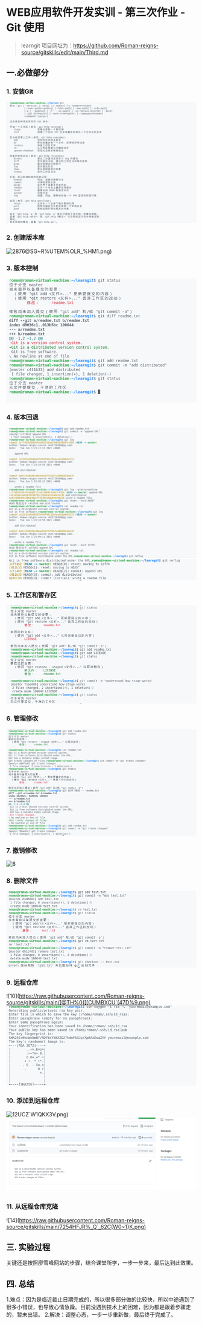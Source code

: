 # WEB应用软件开发实训 - 第三次作业 - Git 使用
>learngit 项目网址为：https://github.com/Roman-reigns-source/gitskills/edit/main/Third.md
## 一.必做部分
### 1. 安装Git
![1](https://raw.githubusercontent.com/Roman-reigns-source/gitskills/main/J%24%5BW2G%25~VR%60%5DX56%5BO3XG83K.png)

### 2. 创建版本库
![2](https://raw.githubusercontent.com/Roman-reigns-source/gitskills/main/)876@SG~R%UTEM%OLR_%HM1.png)

### 3. 版本控制
![3](https://raw.githubusercontent.com/Roman-reigns-source/gitskills/main/~G(MQT%5D3%5B%5BVN%25CRK9Q)%40%5DQS.png)

### 4. 版本回退
![4](https://raw.githubusercontent.com/Roman-reigns-source/gitskills/main/W(71[Y)~_F6PJR87{_O7J6E.png)
![5](https://raw.githubusercontent.com/Roman-reigns-source/gitskills/main/M}O9`LIQ5ZF]$I{7SH2KOO1.png)

### 5. 工作区和暂存区
![6](https://raw.githubusercontent.com/Roman-reigns-source/gitskills/main/[8]51`FXV24A_DCPA26RC$I.png)

### 6. 管理修改
![7](https://raw.githubusercontent.com/Roman-reigns-source/gitskills/main/UWAB2_}1%TISMMW6Y%MRVEF.png)

### 7. 撤销修改
![8](https://raw.githubusercontent.com/Roman-reigns-source/gitskills/main/}3S5X`H6AQ`657M$2Q_E]WN.png)

### 8. 删除文件
![9](https://raw.githubusercontent.com/Roman-reigns-source/gitskills/main/$H0EGG7H`4R4YTWFBW0~O2H.png)

### 9. 远程仓库
![10](https://raw.githubusercontent.com/Roman-reigns-source/gitskills/main/[@TH%0([[CUMBXCU`(47D%9.png)
![11](https://raw.githubusercontent.com/Roman-reigns-source/gitskills/main/YU_Y4NN3MQ}9`KOTQ66YV9K.png)

### 10. 添加到远程仓库
![12](https://raw.githubusercontent.com/Roman-reigns-source/gitskills/main/4YJ_O}A7J1@)UCZ`W1QKX3V.png)
![13](https://raw.githubusercontent.com/Roman-reigns-source/gitskills/main/ZG{~82O[U(T~]TK)PXBP9S8.png)

### 11. 从远程仓库克隆
![14](https://raw.githubusercontent.com/Roman-reigns-source/gitskills/main/7254HFJR%_Q`_62C(W0~1}K.png)


## 三. 实验过程
关键还是按照廖雪峰网站的步骤，结合课堂所学，一步一步来，最后达到此效果。

## 四. 总结
1.难点：因为是临近截止日期完成的，所以很多部分做的比较快，所以中途遇到了很多小错误，也导致心情急躁。目前没遇到技术上的困难，因为都是跟着步骤走的，暂未出错。
2.解决：调整心态，一步一步重新做，最后终于完成了。


